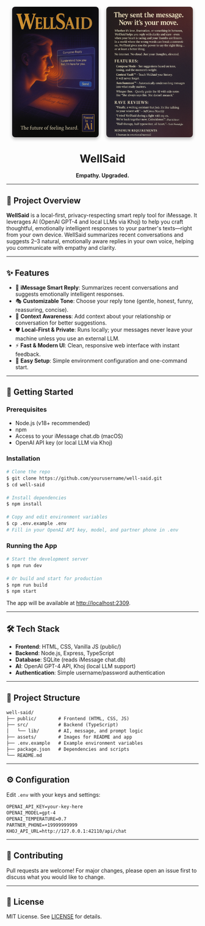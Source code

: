 <p align="center" style="display: flex; gap: 20px; justify-content: center;">
  <img src="./assets/box-art-front.png" alt="WellSaid Front Cover" width="45%" style="box-shadow: 0 4px 8px rgba(0,0,0,0.3); border-radius: 8px;"/>
  <img src="./assets/box-art-back.png" alt="WellSaid Back Cover" width="45%" style="box-shadow: 0 4px 8px rgba(0,0,0,0.3); border-radius: 8px;"/>
</p>

<h1 align="center">WellSaid</h1>
<p align="center"><b>Empathy. Upgraded.</b></p>

---

## 📝 Project Overview

**WellSaid** is a local-first, privacy-respecting smart reply tool for iMessage. It leverages AI (OpenAI GPT-4 and local LLMs via Khoj) to help you craft thoughtful, emotionally intelligent responses to your partner's texts—right from your own device. WellSaid summarizes recent conversations and suggests 2–3 natural, emotionally aware replies in your own voice, helping you communicate with empathy and clarity.

---

## ✨ Features

- 📱 **iMessage Smart Reply**: Summarizes recent conversations and suggests emotionally intelligent responses.
- 🎭 **Customizable Tone**: Choose your reply tone (gentle, honest, funny, reassuring, concise).
- 🧠 **Context Awareness**: Add context about your relationship or conversation for better suggestions.
- 🛡️ **Local-First & Private**: Runs locally; your messages never leave your machine unless you use an external LLM.
- ⚡ **Fast & Modern UI**: Clean, responsive web interface with instant feedback.
- 🔑 **Easy Setup**: Simple environment configuration and one-command start.

---

## 🚀 Getting Started

### Prerequisites
- Node.js (v18+ recommended)
- npm
- Access to your iMessage chat.db (macOS)
- OpenAI API key (or local LLM via Khoj)

### Installation

```bash
# Clone the repo
$ git clone https://github.com/yourusername/well-said.git
$ cd well-said

# Install dependencies
$ npm install

# Copy and edit environment variables
$ cp .env.example .env
# Fill in your OpenAI API key, model, and partner phone in .env
```

### Running the App

```bash
# Start the development server
$ npm run dev

# Or build and start for production
$ npm run build
$ npm start
```

The app will be available at [http://localhost:2309](http://localhost:2309).

---

## 🛠️ Tech Stack
- **Frontend**: HTML, CSS, Vanilla JS (public/)
- **Backend**: Node.js, Express, TypeScript
- **Database**: SQLite (reads iMessage chat.db)
- **AI**: OpenAI GPT-4 API, Khoj (local LLM support)
- **Authentication**: Simple username/password authentication

---

## 📁 Project Structure

```
well-said/
├── public/        # Frontend (HTML, CSS, JS)
├── src/           # Backend (TypeScript)
│   └── lib/       # AI, message, and prompt logic
├── assets/        # Images for README and app
├── .env.example   # Example environment variables
├── package.json   # Dependencies and scripts
└── README.md
```

---

## ⚙️ Configuration

Edit `.env` with your keys and settings:

```
OPENAI_API_KEY=your-key-here
OPENAI_MODEL=gpt-4
OPENAI_TEMPERATURE=0.7
PARTNER_PHONE=+19999999999
KHOJ_API_URL=http://127.0.0.1:42110/api/chat
```

---

## 🤝 Contributing

Pull requests are welcome! For major changes, please open an issue first to discuss what you would like to change.

---

## 📄 License

MIT License. See [LICENSE](./LICENSE) for details.

